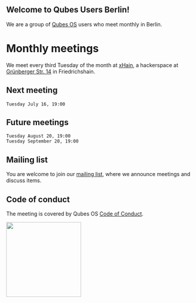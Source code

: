 ## Welcome to Qubes Users Berlin!

We are a group of [Qubes OS](https://www.qubes-os.org) users who meet monthly in Berlin. 

# Monthly meetings

We meet every third Tuesday of the month at [xHain](https://x-hain.de/de/page/calendar/), a hackerspace at [Grünberger Str. 14](https://www.openstreetmap.org/node/803941786) in Friedrichshain.

## Next meeting

```
Tuesday July 16, 19:00
```

## Future meetings

```
Tuesday August 20, 19:00
Tuesday September 20, 19:00
```

## Mailing list

You are welcome to join our [mailing list](https://www.autistici.org/mailman/listinfo/qub), where we announce meetings and discuss items.

## Code of conduct

The meeting is covered by Qubes OS [Code of Conduct](https://qubes-os.org/code-of-conduct). 

<img src="https://github.com/QubesOS/qubes-attachment/raw/master/icons/qubes-community-event/qubes-community-event.png" align="center" width="200">
